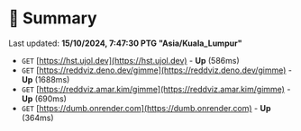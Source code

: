 # 📖 Summary
Last updated: **15/10/2024, 7:47:30 PTG "Asia/Kuala_Lumpur"**

- `GET` [https://hst.ujol.dev](https://hst.ujol.dev) - **Up** (586ms)
- `GET` [https://reddviz.deno.dev/gimme](https://reddviz.deno.dev/gimme) - **Up** (1688ms)
- `GET` [https://reddviz.amar.kim/gimme](https://reddviz.amar.kim/gimme) - **Up** (690ms)
- `GET` [https://dumb.onrender.com](https://dumb.onrender.com) - **Up** (364ms)
